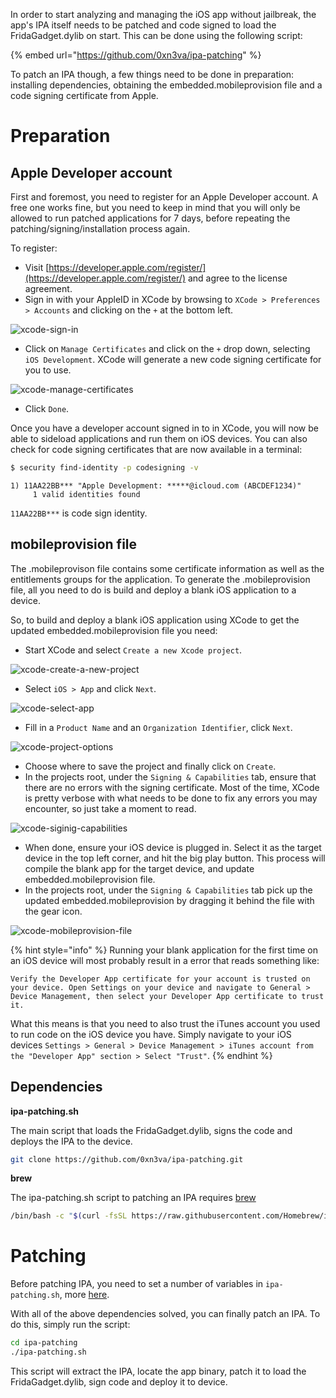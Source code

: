 In order to start analyzing and managing the iOS app without jailbreak, the app's IPA itself needs to be patched and code signed to load the FridaGadget.dylib on start. This can be done using the following script:

{% embed url="https://github.com/0xn3va/ipa-patching" %}

To patch an IPA though, a few things need to be done in preparation: installing dependencies, obtaining the embedded.mobileprovision file and a code signing certificate from Apple.

# Preparation

## Apple Developer account

First and foremost, you need to register for an Apple Developer account. A free one works fine, but you need to keep in mind that you will only be allowed to run patched applications for 7 days, before repeating the patching/signing/installation process again.

To register:

- Visit [https://developer.apple.com/register/](https://developer.apple.com/register/) and agree to the license agreement.
- Sign in with your AppleID in XCode by browsing to `XCode > Preferences > Accounts` and clicking on the `+` at the bottom left.

![xcode-sign-in](img/xcode-sign-in.png)

- Click on `Manage Certificates` and click on the `+` drop down, selecting `iOS Development`. XCode will generate a new code signing certificate for you to use.

![xcode-manage-certificates](img/xcode-manage-certificates.png)

- Click `Done`.

Once you have a developer account signed in to in XCode, you will now be able to sideload applications and run them on iOS devices. You can also check for code signing certificates that are now available in a terminal:

```bash
$ security find-identity -p codesigning -v
```

```
1) 11AA22BB*** "Apple Development: *****@icloud.com (ABCDEF1234)"
     1 valid identities found
```

`11AA22BB***` is code sign identity.

## mobileprovision file

The .mobileprovison file contains some certificate information as well as the entitlements groups for the application. To generate the .mobileprovision file, all you need to do is build and deploy a blank iOS application to a device.

So, to build and deploy a blank iOS application using XCode to get the updated embedded.mobileprovision file you need:

- Start XCode and select `Create a new Xcode project`.

![xcode-create-a-new-project](img/xcode-create-a-new-project.png)

- Select `iOS > App` and click `Next`.

![xcode-select-app](img/xcode-select-app.png)

- Fill in a `Product Name` and an `Organization Identifier`, click `Next`.

![xcode-project-options](img/xcode-project-options.png)

- Choose where to save the project and finally click on `Create`.
- In the projects root, under the `Signing & Capabilities` tab, ensure that there are no errors with the signing certificate. Most of the time, XCode is pretty verbose with what needs to be done to fix any errors you may encounter, so just take a moment to read.

![xcode-siginig-capabilities](img/xcode-siginig-capabilities.png)

- When done, ensure your iOS device is plugged in. Select it as the target device in the top left corner, and hit the big play button. This process will compile the blank app for the target device, and update embedded.mobileprovision file.
- In the projects root, under the `Signing & Capabilities` tab pick up the updated embedded.mobileprovision by dragging it behind the file with the gear icon.

![xcode-mobileprovision-file](img/xcode-mobileprovision-file.png)

{% hint style="info" %}
Running your blank application for the first time on an iOS device will most probably result in a error that reads something like:

```
Verify the Developer App certificate for your account is trusted on your device. Open Settings on your device and navigate to General > Device Management, then select your Developer App certificate to trust it.
```

What this means is that you need to also trust the iTunes account you used to run code on the iOS device you have. Simply navigate to your iOS devices `Settings > General > Device Management > iTunes account from the "Developer App" section > Select "Trust"`.
{% endhint %}

## Dependencies

**ipa-patching.sh**

The main script that loads the FridaGadget.dylib, signs the code and deploys the IPA to the device.

```bash
git clone https://github.com/0xn3va/ipa-patching.git
```

**brew**

The ipa-patching.sh script to patching an IPA requires [brew](https://github.com/Homebrew/brew)

```bash
/bin/bash -c "$(curl -fsSL https://raw.githubusercontent.com/Homebrew/install/master/install.sh)"
```

# Patching

Before patching IPA, you need to set a number of variables in `ipa-patching.sh`, more [here](https://github.com/0xn3va/ipa-patching). 

With all of the above dependencies solved, you can finally patch an IPA. To do this, simply run the script:

```bash
cd ipa-patching
./ipa-patching.sh
```

This script will extract the IPA, locate the app binary, patch it to load the FridaGadget.dylib, sign code and deploy it to device.
